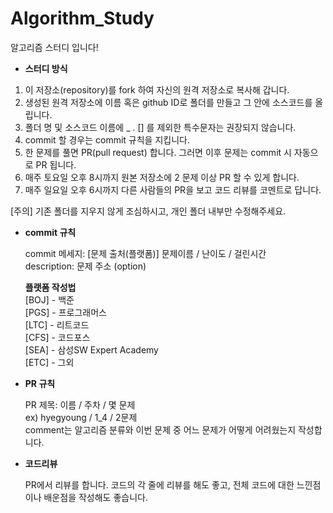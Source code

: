 # Algorithm_Study
알고리즘 스터디 입니다!

* **스터디 방식**
1. 이 저장소(repository)를 fork 하여 자신의 원격 저장소로 복사해 갑니다.
2. 생성된 원격 저장소에 이름 혹은 github ID로 폴더를 만들고 그 안에 소스코드를 올립니다.
3. 폴더 명 및 소스코드 이름에 _ . []  를 제외한 특수문자는 권장되지 않습니다.
4. commit 할 경우는 commit 규칙을 지킵니다.
5. 한 문제를 풀면 PR(pull request) 합니다. 그러면 이후 문제는 commit 시 자동으로 PR 됩니다.
6. 매주 토요일 오후 8시까지 원본 저장소에 2 문제 이상 PR 할 수 있게 합니다.
7. 매주 일요일 오후 6시까지 다른 사람들의 PR을 보고 코드 리뷰를 코멘트로 답니다.


[주의] 기존 폴더를 지우지 않게 조심하시고, 개인 폴더 내부만 수정해주세요.




* **commit 규칙**  

  commit 메세지: [문제 출처(플랫폼)] 문제이름 / 난이도 / 걸린시간  
  description: 문제 주소 (option)



  __플랫폼 작성법__  
  [BOJ] - 백준  
  [PGS] - 프로그래머스  
  [LTC] - 리트코드  
  [CFS] - 코드포스  
  [SEA] - 삼성SW Expert Academy  
  [ETC] - 그외  


* **PR 규칙**
 
  PR 제목: 이름 / 주차 / 몇 문제  
  ex) hyegyoung / 1_4 / 2문제  
  comment는 알고리즘 분류와 이번 문제 중 어느 문제가 어떻게 어려웠는지 작성합니다.

* **코드리뷰**
  
  PR에서 리뷰를 합니다. 코드의 각 줄에 리뷰를 해도 좋고, 전체 코드에 대한 느낀점이나 배운점을 작성해도 좋습니다. 
